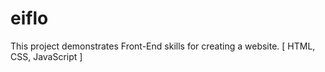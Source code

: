 # eiflo
This project demonstrates Front-End skills for creating a website. [ HTML, CSS, JavaScript ]

